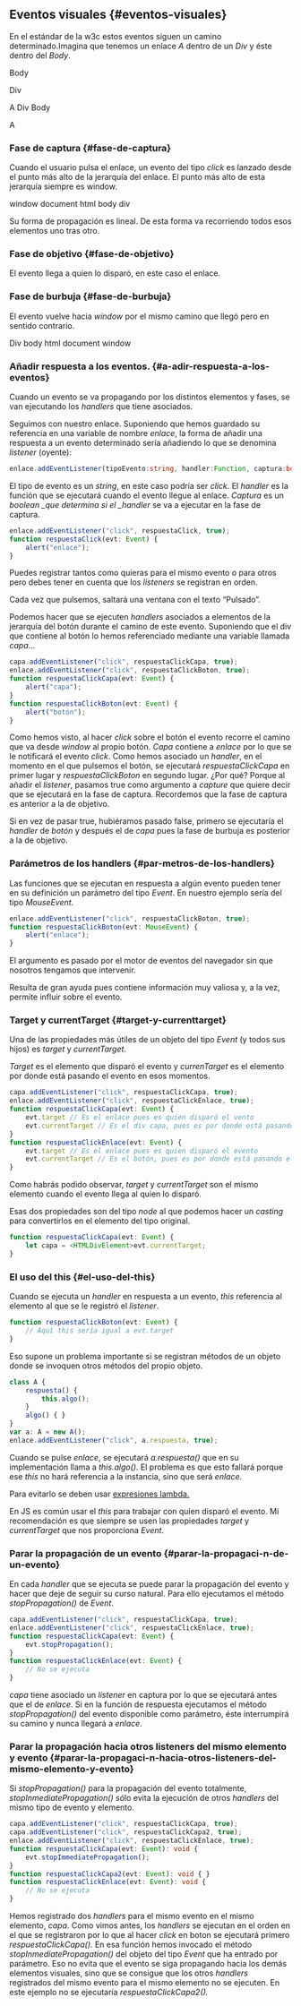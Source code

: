 ## Eventos visuales {#eventos-visuales}

En el estándar de la w3c estos eventos siguen un camino determinado.Imagina que tenemos un enlace _A_ dentro de un _Div_ y éste dentro del _Body_.

Body

Div

A Div Body

A

### Fase de captura {#fase-de-captura}

Cuando el usuario pulsa el enlace, un evento del tipo _click_ es lanzado desde el punto más alto de la jerarquía del enlace. El punto más alto de esta jerarquía siempre es window.

window document html body div

Su forma de propagación es lineal. De esta forma va recorriendo todos esos elementos uno tras otro.

### Fase de objetivo {#fase-de-objetivo}

El evento llega a quien lo disparó, en este caso el enlace.

### Fase de burbuja {#fase-de-burbuja}

El evento vuelve hacia _window_ por el mismo camino que llegó pero en sentido contrario.

Div body html document window

### Añadir respuesta a los eventos. {#a-adir-respuesta-a-los-eventos}

Cuando un evento se va propagando por los distintos elementos y fases, se van ejecutando los _handlers_ que tiene asociados.

Seguimos con nuestro enlace. Suponiendo que hemos guardado su referencia en una variable de nombre _enlace_, la forma de añadir una respuesta a un evento determinado sería añadiendo lo que se denomina _listener_ \(oyente\):

```ts
enlace.addEventListener(tipoEvento:string, handler:Function, captura:boolean);
```

El tipo de evento es un _string_, en este caso podría ser _click_. El _handler_ es la función que se ejecutará cuando el evento llegue al enlace. _Captura_ es un _boolean \_que determina si el \_handler_ se va a ejecutar en la fase de captura.

```ts
enlace.addEventListener("click", respuestaClick, true);
function respuestaClick(evt: Event) {
    alert("enlace");
}
```

Puedes registrar tantos como quieras para el mismo evento o para otros pero debes tener en cuenta que los _listeners_ se registran en orden.

Cada vez que pulsemos, saltará una ventana con el texto “Pulsado”.

Podemos hacer que se ejecuten _handlers_ asociados a elementos de la jerarquía del botón durante el camino de este evento. Suponiendo que el div que contiene al botón lo hemos referenciado mediante una variable llamada _capa_…

```ts
capa.addEventListener("click", respuestaClickCapa, true);
enlace.addEventListener("click", respuestaClickBoton, true);
function respuestaClickCapa(evt: Event) {
    alert("capa");
}
function respuestaClickBoton(evt: Event) {
    alert("botón");
}
```

Como hemos visto, al hacer _click_ sobre el botón el evento recorre el camino que va desde _window_ al propio botón. _Capa_ contiene a _enlace_ por lo que se le notificará el evento _click_. Como hemos asociado un _handler_, en el momento en el que pulsemos el botón, se ejecutará _respuestaClickCapa_ en primer lugar y _respuestaClickBoton_ en segundo lugar. ¿Por qué? Porque al añadir el _listener_, pasamos true como argumento a _capture_ que quiere decir que se ejecutará en la fase de captura. Recordemos que la fase de captura es anterior a la de objetivo.

Si en vez de pasar true, hubiéramos pasado false, primero se ejecutaría el _handler_ de _botón_ y después el de _capa_ pues la fase de burbuja es posterior a la de objetivo.

### Parámetros de los handlers {#par-metros-de-los-handlers}

Las funciones que se ejecutan en respuesta a algún evento pueden tener en su definición un parámetro del tipo _Event_. En nuestro ejemplo sería del tipo _MouseEvent_.

```ts
enlace.addEventListener("click", respuestaClickBoton, true);
function respuestaClickBoton(evt: MouseEvent) {
    alert("enlace");
}
```

El argumento es pasado por el motor de eventos del navegador sin que nosotros tengamos que intervenir.

Resulta de gran ayuda pues contiene información muy valiosa y, a la vez, permite influir sobre el evento.

### Target y currentTarget {#target-y-currenttarget}

Una de las propiedades más útiles de un objeto del tipo _Event_ \(y todos sus hijos\) es _target_ y _currentTarget_.

_Target_ es el elemento que disparó el evento y _currenTarget_ es el elemento por donde está pasando el evento en esos momentos.

```ts
capa.addEventListener("click", respuestaClickCapa, true);
enlace.addEventListener("click", respuestaClickEnlace, true);
function respuestaClickCapa(evt: Event) {
    evt.target // Es el enlace pues es quien disparó el vento
    evt.currentTarget // Es el div capa, pues es por donde está pasando el evento 
}
function respuestaClickEnlace(evt: Event) {
    evt.target // Es el enlace pues es quien disparó el evento
    evt.currentTarget // Es el botón, pues es por donde está pasando el evento
}
```

Como habrás podido observar, _target_ y _currentTarget_ son el mismo elemento cuando el evento llega al quien lo disparó.

Esas dos propiedades son del tipo _node_ al que podemos hacer un _casting_ para convertirlos en el elemento del tipo original.

```ts
function respuestaClickCapa(evt: Event) {
    let capa = <HTMLDivElement>evt.currentTarget;
}
```

### El uso del this {#el-uso-del-this}

Cuando se ejecuta un _handler_ en respuesta a un evento, _this_ referencia al elemento al que se le registró el _listener_.

```ts
function respuestaClickBoton(evt: Event) {
    // Aquí this sería igual a evt.target
}
```

Eso supone un problema importante si se registran métodos de un objeto donde se invoquen otros métodos del propio objeto.

```ts
class A {
    respuesta() {
        this.algo();
    }
    algo() { }
}
var a: A = new A();
enlace.addEventListener("click", a.respuesta, true);
```

Cuando se pulse _enlace_, se ejecutará _a.respuesta\(\)_ que en su implementación llama a _this.algo\(\)_. El problema es que esto fallará porque ese _this_ no hará referencia a la instancia, sino que será _enlace_.

Para evitarlo se deben usar [expresiones lambda.](../funciones/funciones_anonimas.md#expresiones-lambda-funciones-flecha)

En JS es común usar el _this_ para trabajar con quien disparó el evento. Mi recomendación es que siempre se usen las propiedades _target_ y _currentTarget_ que nos proporciona _Event_.

### Parar la propagación de un evento {#parar-la-propagaci-n-de-un-evento}

En cada _handler_ que se ejecuta se puede parar la propagación del evento y hacer que deje de seguir su curso natural. Para ello ejecutamos el método _stopPropagation\(\)_ de _Event_.

```ts
capa.addEventListener("click", respuestaClickCapa, true);
enlace.addEventListener("click", respuestaClickEnlace, true);
function respuestaClickCapa(evt: Event) {
    evt.stopPropagation();
}
function respuestaClickEnlace(evt: Event) {
    // No se ejecuta
}
```

_capa_ tiene asociado un _listener_ en captura por lo que se ejecutará antes que el de _enlace_. Si en la función de respuesta ejecutamos el método _stopPropagation\(\)_ del evento disponible como parámetro, éste interrumpirá su camino y nunca llegará a _enlace_.

### Parar la propagación hacia otros listeners del mismo elemento y evento {#parar-la-propagaci-n-hacia-otros-listeners-del-mismo-elemento-y-evento}

Si _stopPropagation\(\)_ para la propagación del evento totalmente, _stopInmediatePropagation\(\)_ sólo evita la ejecución de otros _handlers_ del mismo tipo de evento y elemento.

```ts
capa.addEventListener("click", respuestaClickCapa, true);
capa.addEventListener("click", respuestaClickCapa2, true);
enlace.addEventListener("click", respuestaClickEnlace, true);
function respuestaClickCapa(evt: Event): void {
    evt.stopImmediatePropagation();
}
function respuestaClickCapa2(evt: Event): void { }
function respuestaClickEnlace(evt: Event): void {
    // No se ejecuta
}
```

Hemos registrado dos _handlers_ para el mismo evento en el mismo elemento, _capa_. Como vimos antes, los _handlers_ se ejecutan en el orden en el que se registraron por lo que al hacer _click_ en boton se ejecutará primero _respuestaClickCapa\(\)._ En esa función hemos invocado el método _stopInmediatePropagation\(\)_ del objeto del tipo _Event_ que ha entrado por parámetro. Eso no evita que el evento se siga propagando hacia los demás elementos visuales, sino que se consigue que los otros _handlers_ registrados del mismo evento para el mismo elemento no se ejecuten. En este ejemplo no se ejecutaría _respuestaClickCapa2\(\)._

